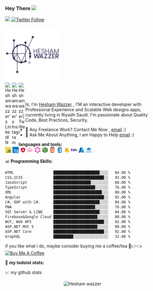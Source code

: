 ### Hey There <img src="https://media.giphy.com/media/hvRJCLFzcasrR4ia7z/giphy.gif" width="25px">
![](https://visitor-badge.glitch.me/badge?page_id=Heshamwazzer.Heshamwazzer) [![Twitter Follow](https://img.shields.io/twitter/follow/wazzer_hesham.svg?style=social)](https://twitter.com/wazzer_hesham)



<img height="180" src="Colored.png">
<br />



<a target="_blank" href="https://www.linkedin.com/in/heshamwazzer/">
  <img align="left" alt="Hesham wazzer's LinkedIN" width="22px" src="https://raw.githubusercontent.com/peterthehan/peterthehan/master/assets/linkedin.svg" />
</a>
<a target="_blank" href="https://www.instagram.com/hesham.wazzer/">
  <img align="left" alt="Hesham wazzer's Instagram" width="22px" src="https://raw.githubusercontent.com/hussainweb/hussainweb/main/icons/instagram.png" /></a>
<a target="_blank" href="https://twitter.com/wazzer_hesham">
  <img align="left" alt="Hesham wazzer| Twitter" width="22px" 
  src="https://raw.githubusercontent.com/peterthehan/peterthehan/master/assets/twitter.svg" />
</a>

<br /><br />


hi, I'm   [Hesham Wazzer](https://heshamwazzer.com/) , I'M an interactive developer with Professional Experience and Scalable Web designs apps, currently living in Riyadh Saudi. I'm passionate about Quality Code, Best Practices, Security.

  
- 💼 Any Freelance Work? Contact Me Now , [email](mailto:eng.wazzer@gmail.com) :)
- 💬 Ask Me About Anything, I am Happy to Help [email](mailto:eng.wazzer@gmail.com) :)

**languages and tools:**  
<code><img height="20" src="https://raw.githubusercontent.com/github/explore/80688e429a7d4ef2fca1e82350fe8e3517d3494d/topics/javascript/javascript.png"></code>
<code><img height="20" src="https://raw.githubusercontent.com/github/explore/80688e429a7d4ef2fca1e82350fe8e3517d3494d/topics/typescript/typescript.png"></code>
<code><img height="20" src="https://raw.githubusercontent.com/github/explore/80688e429a7d4ef2fca1e82350fe8e3517d3494d/topics/angular/angular.png"></code>
<code><img height="20" src="https://raw.githubusercontent.com/github/explore/80688e429a7d4ef2fca1e82350fe8e3517d3494d/topics/sass/sass.png"></code>
<code><img height="20" src="https://raw.githubusercontent.com/github/explore/5c058a388828bb5fde0bcafd4bc867b5bb3f26f3/topics/graphql/graphql.png"></code>
<code><img height="20" src="https://raw.githubusercontent.com/github/explore/80688e429a7d4ef2fca1e82350fe8e3517d3494d/topics/nodejs/nodejs.png"></code>
<code><img height="20" src="https://raw.githubusercontent.com/github/explore/80688e429a7d4ef2fca1e82350fe8e3517d3494d/topics/html/html.png"></code>
<code><img height="20" src="https://raw.githubusercontent.com/github/explore/80688e429a7d4ef2fca1e82350fe8e3517d3494d/topics/css/css.png"></code>
<code><img height="20" src="https://raw.githubusercontent.com/github/explore/80688e429a7d4ef2fca1e82350fe8e3517d3494d/topics/firebase/firebase.png"></code>
<code><img height="20" src="https://raw.githubusercontent.com/github/explore/80688e429a7d4ef2fca1e82350fe8e3517d3494d/topics/pwa/pwa.png"></code>
<code><img height="20" src="https://raw.githubusercontent.com/github/explore/80688e429a7d4ef2fca1e82350fe8e3517d3494d/topics/azure/azure.png"></code>
<code><img height="20" src="https://raw.githubusercontent.com/github/explore/80688e429a7d4ef2fca1e82350fe8e3517d3494d/topics/docker/docker.png"></code>



📊 **Programming Skills:**
<!--START_SECTION:waka-->

```text
HTML                  █████████████████████░░░░   84.00 %
CSS,SCSS              ███████████████████████░░   92.00 %
JavaScript            █████████████████░░░░░░░░   68.00 %
TypeScript            ███████████████████░░░░░░   76.00 %
XML                   ██████████████████████░░░   88.00 %
Angular               ███████████████████████░░   92.00 %
C#, OOP with C#.      █████████████████████░░░░   84.00 %
PWA                   ███████████████████░░░░░░   76.00 %
SQl Server & LINQ     █████████████████████░░░░   84.00 %
Firebase&Google Cloud ████████████████████░░░░░   80.00 %
WCF, Web API          ███████████████████████░░   92.00 %
ASP.NET MVC 5         ████████████████████░░░░░   80.00 %
ASP.NET Core          ███████████████████████░░   92.00 %
GraphQL               █████████░░░░░░░░░░░░░░░░   32.00 %
```

<!--END_SECTION:waka-->

if you like what i do, maybe consider buying me a coffee/tea 🥺👉👈
<a href="https://www.buymeacoffee.com/heshamwazzer" target="_blank"><img src="https://cdn.buymeacoffee.com/buttons/v2/default-red.png" alt="Buy Me A Coffee" width="150" ></a>

🚧 **my todoist stats:**
<!-- TODO-IST:START 
🏆  7,995 Karma Points           
🌸  Completed 0 tasks today           
✅  Completed 673 tasks so far           
⏳  Longest streak is 10 days
 TODO-IST:END -->


📈 my github stats
<p align="center"> 
  <img src="https://github-readme-stats.vercel.app/api?username=Heshamwazzer&show_icons=true&theme=gotham" alt="Hesham wazzer" />

